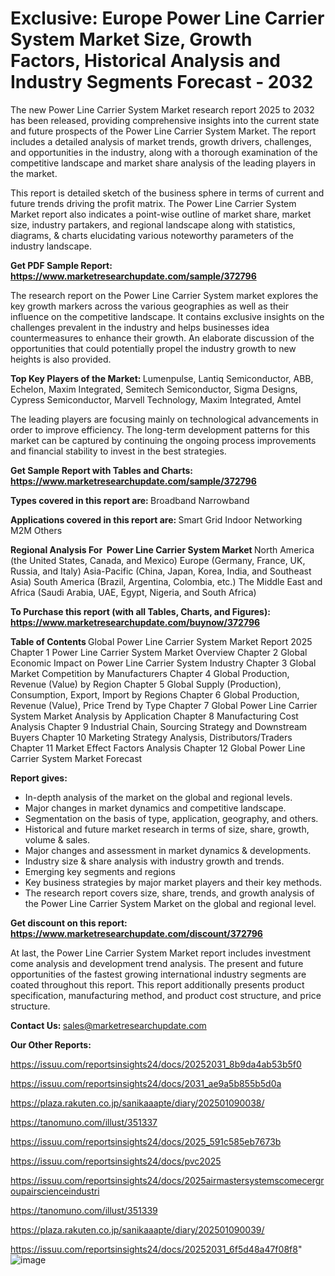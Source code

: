 # Exclusive: Europe Power Line Carrier System Market Size, Growth Factors, Historical Analysis and Industry Segments Forecast - 2032

The new Power Line Carrier System Market research report 2025 to 2032 has been released, providing comprehensive insights into the current state and future prospects of the Power Line Carrier System Market. The report includes a detailed analysis of market trends, growth drivers, challenges, and opportunities in the industry, along with a thorough examination of the competitive landscape and market share analysis of the leading players in the market.

This report is detailed sketch of the business sphere in terms of current and future trends driving the profit matrix. The Power Line Carrier System Market report also indicates a point-wise outline of market share, market size, industry partakers, and regional landscape along with statistics, diagrams, &amp; charts elucidating various noteworthy parameters of the industry landscape.

<strong><b>Get PDF Sample Report: <a href=https://www.marketresearchupdate.com/sample/372796>https://www.marketresearchupdate.com/sample/372796</a></b></strong>

The research report on the Power Line Carrier System market explores the key growth markers across the various geographies as well as their influence on the competitive landscape. It contains exclusive insights on the challenges prevalent in the industry and helps businesses idea countermeasures to enhance their growth. An elaborate discussion of the opportunities that could potentially propel the industry growth to new heights is also provided.

<strong><b>Top Key Players of the Market:
</b></strong>Lumenpulse, Lantiq Semiconductor, ABB, Echelon, Maxim Integrated, Semitech Semiconductor, Sigma Designs, Cypress Semiconductor, Marvell Technology, Maxim Integrated, Amtel<strong><b>
</b></strong>

The leading players are focusing mainly on technological advancements in order to improve efficiency. The long-term development patterns for this market can be captured by continuing the ongoing process improvements and financial stability to invest in the best strategies.

<strong><b>Get Sample Report with Tables and Charts: <a href=https://www.marketresearchupdate.com/sample/372796>https://www.marketresearchupdate.com/sample/372796</a></b></strong>

<strong><b>Types covered in this report are:
</b></strong>Broadband
Narrowband<strong><b>
</b></strong>

<strong><b>Applications covered in this report are:
</b></strong>Smart Grid
Indoor Networking
M2M
Others<strong><b>
</b></strong>

<strong><b>Regional Analysis For  Power Line Carrier System Market</b></strong><strong><b>
</b></strong>North America (the United States, Canada, and Mexico)
Europe (Germany, France, UK, Russia, and Italy)
Asia-Pacific (China, Japan, Korea, India, and Southeast Asia)
South America (Brazil, Argentina, Colombia, etc.)
The Middle East and Africa (Saudi Arabia, UAE, Egypt, Nigeria, and South Africa)

<strong><b>To Purchase this report (with all Tables, Charts, and Figures): <a href=https://www.marketresearchupdate.com/buynow/372796>https://www.marketresearchupdate.com/buynow/372796</a></b></strong>

<strong><b>Table of Contents</b></strong><strong><b>
</b></strong>Global Power Line Carrier System Market Report 2025
Chapter 1 Power Line Carrier System Market Overview
Chapter 2 Global Economic Impact on Power Line Carrier System Industry
Chapter 3 Global Market Competition by Manufacturers
Chapter 4 Global Production, Revenue (Value) by Region
Chapter 5 Global Supply (Production), Consumption, Export, Import by Regions
Chapter 6 Global Production, Revenue (Value), Price Trend by Type
Chapter 7 Global Power Line Carrier System Market Analysis by Application
Chapter 8 Manufacturing Cost Analysis
Chapter 9 Industrial Chain, Sourcing Strategy and Downstream Buyers
Chapter 10 Marketing Strategy Analysis, Distributors/Traders
Chapter 11 Market Effect Factors Analysis
Chapter 12 Global Power Line Carrier System Market Forecast

<strong><b>Report gives:</b></strong>

- In-depth analysis of the market on the global and regional levels.
- Major changes in market dynamics and competitive landscape.
- Segmentation on the basis of type, application, geography, and others.
- Historical and future market research in terms of size, share, growth, volume &amp; sales.
- Major changes and assessment in market dynamics &amp; developments.
- Industry size &amp; share analysis with industry growth and trends.
- Emerging key segments and regions
- Key business strategies by major market players and their key methods.
- The research report covers size, share, trends, and growth analysis of the Power Line Carrier System Market on the global and regional level.

<strong><b>Get discount on this report: <a href=https://www.marketresearchupdate.com/discount/372796>https://www.marketresearchupdate.com/discount/372796</a></b></strong>

At last, the Power Line Carrier System Market report includes investment come analysis and development trend analysis. The present and future opportunities of the fastest growing international industry segments are coated throughout this report. This report additionally presents product specification, manufacturing method, and product cost structure, and price structure.

<strong><b>Contact Us:
</b></strong>sales@marketresearchupdate.com

<strong>Our Other Reports:</strong>

<a href=https://issuu.com/reportsinsights24/docs/20252031_8b9da4ab53b5f0>https://issuu.com/reportsinsights24/docs/20252031_8b9da4ab53b5f0</a>

<a href=https://issuu.com/reportsinsights24/docs/2031_ae9a5b855b5d0a>https://issuu.com/reportsinsights24/docs/2031_ae9a5b855b5d0a</a>

<a href=https://plaza.rakuten.co.jp/sanikaaapte/diary/202501090038/>https://plaza.rakuten.co.jp/sanikaaapte/diary/202501090038/</a>

<a href=https://tanomuno.com/illust/351337>https://tanomuno.com/illust/351337</a>

<a href=https://issuu.com/reportsinsights24/docs/2025_591c585eb7673b>https://issuu.com/reportsinsights24/docs/2025_591c585eb7673b</a>

<a href=https://issuu.com/reportsinsights24/docs/pvc2025>https://issuu.com/reportsinsights24/docs/pvc2025</a>

<a href=https://issuu.com/reportsinsights24/docs/2025airmastersystemscomecergroupairscienceindustri>https://issuu.com/reportsinsights24/docs/2025airmastersystemscomecergroupairscienceindustri</a>

<a href=https://tanomuno.com/illust/351339>https://tanomuno.com/illust/351339</a>

<a href=https://plaza.rakuten.co.jp/sanikaaapte/diary/202501090039/>https://plaza.rakuten.co.jp/sanikaaapte/diary/202501090039/</a>

<a href=https://issuu.com/reportsinsights24/docs/20252031_6f5d48a47f08f8>https://issuu.com/reportsinsights24/docs/20252031_6f5d48a47f08f8</a>"
![image](https://github.com/user-attachments/assets/3370e2ea-fbf8-4771-9c3e-6cac07572dc7)
